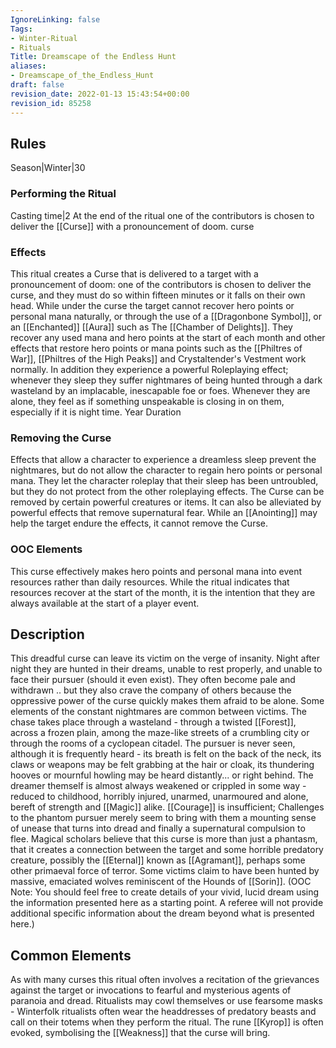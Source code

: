```yaml
---
IgnoreLinking: false
Tags:
- Winter-Ritual
- Rituals
Title: Dreamscape of the Endless Hunt
aliases:
- Dreamscape_of_the_Endless_Hunt
draft: false
revision_date: 2022-01-13 15:43:54+00:00
revision_id: 85258
---
```


## Rules
Season|Winter|30
### Performing the Ritual
Casting time|2  At the end of the ritual one of the contributors is chosen to deliver the [[Curse]] with a pronouncement of doom.
curse 
### Effects
This ritual creates a Curse that is delivered to a target with a pronouncement of doom: one of the contributors is chosen to deliver the curse, and they must do so within fifteen minutes or it falls on their own head.
While under the curse the target cannot recover hero points or personal mana naturally, or through the use of a [[Dragonbone Symbol]], or an [[Enchanted]] [[Aura]] such as The [[Chamber of Delights]]. They recover any used mana and hero points at the start of each month and other effects that restore hero points or mana points such as the [[Philtres of War]], [[Philtres of the High Peaks]] and Crystaltender's Vestment work normally.
In addition they experience a powerful Roleplaying effect; whenever they sleep they suffer nightmares of being hunted through a dark wasteland by an implacable, inescapable foe or foes. Whenever they are alone, they feel as if something unspeakable is closing in on them, especially if it is night time.
Year Duration
### Removing the Curse
Effects that allow a character to experience a dreamless sleep prevent the nightmares, but do not allow the character to regain hero points or personal mana. They let the character roleplay that their sleep has been untroubled, but they do not protect from the other roleplaying effects.
The Curse can be removed by certain powerful creatures or items. It can also be alleviated by powerful effects that remove supernatural fear. While an [[Anointing]] may help the target endure the effects, it cannot remove the Curse.
### OOC Elements
This curse effectively makes hero points and personal mana into event resources rather than daily resources. While the ritual indicates that resources recover at the start of the month, it is the intention that they are always available at the start of a player event.
## Description
This dreadful curse can leave its victim on the verge of insanity. Night after night they are hunted in their dreams, unable to rest properly, and unable to face their pursuer (should it even exist). They often become pale and withdrawn .. but they also crave the company of others because the oppressive power of the curse quickly makes them afraid to be alone.
Some elements of the constant nightmares are common between victims. The chase takes place through a wasteland - through a twisted [[Forest]], across a frozen plain, among the maze-like streets of a crumbling city or through the rooms of a cyclopean citadel. The pursuer is never seen, although it is frequently heard - its breath is felt on the back of the neck, its claws or weapons may be felt grabbing at the hair or cloak, its thundering hooves or mournful howling may be heard distantly... or right behind. The dreamer themself is almost always weakened or crippled in some way - reduced to childhood, horribly injured, unarmed, unarmoured and alone, bereft of strength and [[Magic]] alike. [[Courage]] is insufficient; Challenges to the phantom pursuer merely seem to bring with them a mounting sense of unease that turns into dread and finally a supernatural compulsion to flee.
Magical scholars believe that this curse is more than just a phantasm, that it creates a connection between the target and some horrible predatory creature, possibly the [[Eternal]] known as [[Agramant]], perhaps some other primaeval force of terror. Some victims claim to have been hunted by massive, emaciated wolves reminiscent of the Hounds of [[Sorin]].
(OOC Note: You should feel free to create details of your vivid, lucid dream using the information presented here as a starting point. A referee will not provide additional specific information about the dream beyond what is presented here.)
## Common Elements
As with many curses this ritual often involves a recitation of the grievances against the target or invocations to fearful and mysterious agents of paranoia and dread. Ritualists may cowl themselves or use fearsome masks - Winterfolk ritualists often wear the headdresses of predatory beasts and call on their totems when they perform the ritual.
The rune [[Kyrop]] is often evoked, symbolising the [[Weakness]] that the curse will bring.